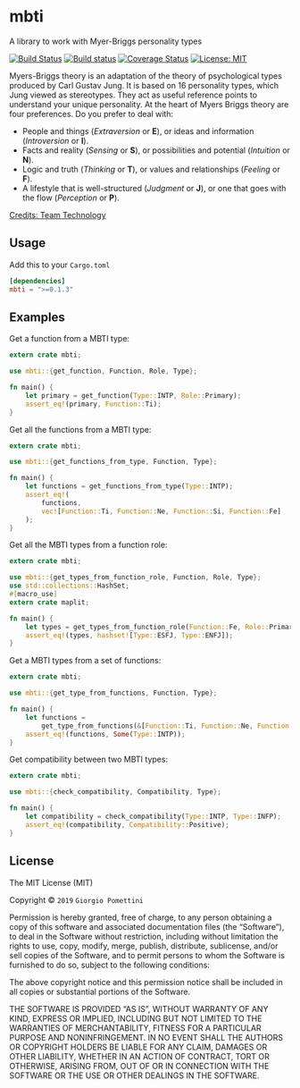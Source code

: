 # mbti

A library to work with Myer-Briggs personality types

[![Build Status](https://travis-ci.org/Pomettini/mbti.svg?branch=master)](https://travis-ci.org/Pomettini/mbti)
[![Build status](https://ci.appveyor.com/api/projects/status/2aq98uydgbamd12t?svg=true)](https://ci.appveyor.com/project/Pomettini/mbti)
[![Coverage Status](https://coveralls.io/repos/github/Pomettini/mbti/badge.svg?branch=master)](https://coveralls.io/github/Pomettini/mbti?branch=master)
[![License: MIT](https://img.shields.io/badge/License-MIT-yellow.svg)](https://opensource.org/licenses/MIT)

Myers-Briggs theory is an adaptation of the theory of psychological types produced by Carl Gustav Jung. It is based on 16 personality types, which Jung viewed as stereotypes. They act as useful reference points to understand your unique personality. At the heart of Myers Briggs theory are four preferences. Do you prefer to deal with:

* People and things (*Extraversion* or **E**), or ideas and information (*Introversion* or **I**).
* Facts and reality (*Sensing* or **S**), or possibilities and potential (*Intuition* or **N**).
* Logic and truth (*Thinking* or **T**), or values and relationships (*Feeling* or **F**).
* A lifestyle that is well-structured (*Judgment* or **J**), or one that goes with the flow (*Perception* or **P**).

[Credits: Team Technology](https://www.teamtechnology.co.uk/tt/t-articl/mb-simpl.htm)

## Usage

Add this to your `Cargo.toml`

```toml
[dependencies]
mbti = ">=0.1.3"
```

## Examples

Get a function from a MBTI type:

```rust
extern crate mbti;

use mbti::{get_function, Function, Role, Type};

fn main() {
    let primary = get_function(Type::INTP, Role::Primary);
    assert_eq!(primary, Function::Ti);
}

```

Get all the functions from a MBTI type:

```rust
extern crate mbti;

use mbti::{get_functions_from_type, Function, Type};

fn main() {
    let functions = get_functions_from_type(Type::INTP);
    assert_eq!(
        functions,
        vec![Function::Ti, Function::Ne, Function::Si, Function::Fe]
    );
}
```

Get all the MBTI types from a function role:

```rust
extern crate mbti;

use mbti::{get_types_from_function_role, Function, Role, Type};
use std::collections::HashSet;
#[macro_use]
extern crate maplit;

fn main() {
    let types = get_types_from_function_role(Function::Fe, Role::Primary);
    assert_eq!(types, hashset![Type::ESFJ, Type::ENFJ]);
}

```

Get a MBTI types from a set of functions:

```rust
extern crate mbti;

use mbti::{get_type_from_functions, Function, Type};

fn main() {
    let functions =
        get_type_from_functions(&[Function::Ti, Function::Ne, Function::Si, Function::Fe]);
    assert_eq!(functions, Some(Type::INTP));
}
```

Get compatibility between two MBTI types:

```rust
extern crate mbti;

use mbti::{check_compatibility, Compatibility, Type};

fn main() {
    let compatibility = check_compatibility(Type::INTP, Type::INFP);
    assert_eq!(compatibility, Compatibility::Positive);
}

```

## License

The MIT License (MIT)

Copyright © `2019` `Giorgio Pomettini`

Permission is hereby granted, free of charge, to any person
obtaining a copy of this software and associated documentation
files (the “Software”), to deal in the Software without
restriction, including without limitation the rights to use,
copy, modify, merge, publish, distribute, sublicense, and/or sell
copies of the Software, and to permit persons to whom the
Software is furnished to do so, subject to the following
conditions:

The above copyright notice and this permission notice shall be
included in all copies or substantial portions of the Software.

THE SOFTWARE IS PROVIDED “AS IS”, WITHOUT WARRANTY OF ANY KIND,
EXPRESS OR IMPLIED, INCLUDING BUT NOT LIMITED TO THE WARRANTIES
OF MERCHANTABILITY, FITNESS FOR A PARTICULAR PURPOSE AND
NONINFRINGEMENT. IN NO EVENT SHALL THE AUTHORS OR COPYRIGHT
HOLDERS BE LIABLE FOR ANY CLAIM, DAMAGES OR OTHER LIABILITY,
WHETHER IN AN ACTION OF CONTRACT, TORT OR OTHERWISE, ARISING
FROM, OUT OF OR IN CONNECTION WITH THE SOFTWARE OR THE USE OR
OTHER DEALINGS IN THE SOFTWARE.

